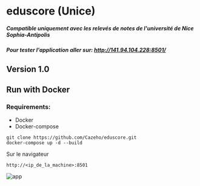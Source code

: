 # eduscore (Unice)

##### Compatible uniquement avec les relevés de notes de l'université de Nice Sophia-Antipolis

##### Pour tester l'application aller sur: http://141.94.104.228:8501/

## Version 1.0




## Run with Docker

### Requirements:

- Docker
- Docker-compose

```
git clone https://github.com/Cazeho/eduscore.git
docker-compose up -d --build 
```


Sur le navigateur

```http://<ip_de_la_machine>:8501```


![app](https://user-images.githubusercontent.com/58745332/186530470-0edbc78a-f155-4c6a-849b-34721ac32c4e.PNG)
